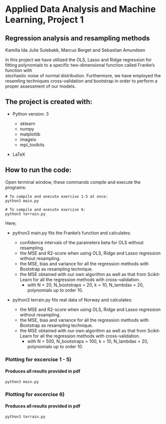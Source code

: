 # Applied Data Analysis and Machine Learning, Project 1
## Regression analysis and resampling methods

Kamilla Ida Julie Sulebakk, Marcus Berget and Sebastian Amundsen

In this project we have utilized the OLS, Lasso and Ridge regression for fitting polynomials to a specific two-dimensional function called Franke’s function with  
stochastic noise of normal distribution. Furthermore, we have employed the resamling techniques cross-validation and bootstrap in order to perform a proper assessment of our models. 


## The project is created with:
* Python version: 3
  * sklearn
  * numpy	
  * matplotlib
  * imageio
  * mpl_toolkits
  
* LaTeX

## How to run the code:
Open terminal window, these commands compile and execute the programs: 
```
# To compile and execute exercise 1-5 at once:
python3 main.py

# To compile and execute exercise 6: 
python3 terrain.py

```
Here; 
* python3 main.py fits the Franke’s function and calculates:
  * confidence intervals of the parameters beta for OLS without resampling. 
  * the MSE and R2-score when using OLS, Ridge and Lasso regression without resampling.
  * the MSE, bias and variance for all the regression methods with Bootstrap as resampling technique. 
  * the MSE obtained with our own algorithm as well as that from Scikit-Learn for all the regression methods with cross-validation. 
    * with N = 20, N_bootstraps = 20, k = 10, N_lambdas = 20, polynomials up to order 10. 

* python3 terrain.py fits real data of Norway and calculates:
  * the MSE and R2-score when using OLS, Ridge and Lasso regression without resampling.
  * the MSE, bias and variance for all the regression methods with Bootstrap as resampling technique. 
  * the MSE obtained with our own algorithm as well as that from Scikit-Learn for all the regression methods with cross-validation. 
    * with N = 500, N_bootstraps = 100, k = 10, N_lambdas = 20, polynomials up to order 10. 
    
    
### Plotting for excercise 1 - 5)
#### Produces all results provided in pdf 
```
python3 main.py
```

### Plotting for excercise 6)
#### Produces all results provided in pdf 

```
python3 terrain.py
```
